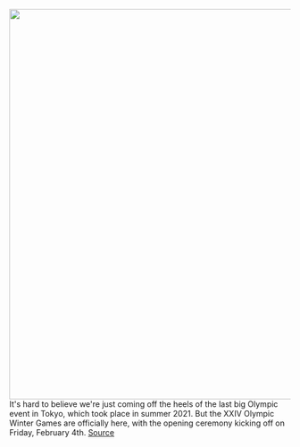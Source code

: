 <img src='https://cdn.vox-cdn.com/thumbor/0ougw6IzECbDYOTmsJc2R39COVI=/0x0:3891x2255/1200x800/filters:focal(1975x860:2597x1482)/cdn.vox-cdn.com/uploads/chorus_image/image/70468420/1238164693.0.jpg' width='700px' /><br/>
It's hard to believe we're just coming off the heels of the last big Olympic event in Tokyo, which took place in summer 2021. But the XXIV Olympic Winter Games are officially here, with the opening ceremony kicking off on Friday, February 4th.
<a href='https://www.theverge.com/2022/2/3/22916490/winter-olympics-beijing-2022-watch-live-stream-start-time'> Source <a/>